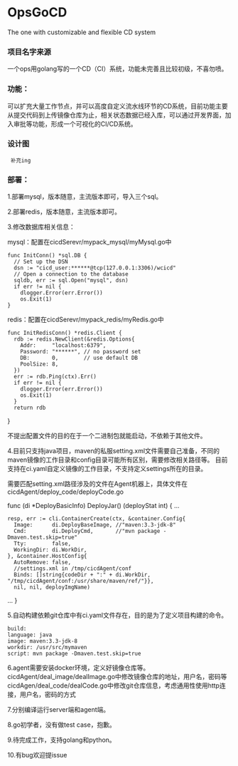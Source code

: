 # OpsGoCD
The one with customizable and flexible CD system


### 项目名字来源
 
一个ops用golang写的一个CD（CI）系统，功能未完善且比较初级，不喜勿喷。

### 功能：

可以扩充大量工作节点，并可以高度自定义流水线环节的CD系统，目前功能主要从提交代码到上传镜像仓库为止，相关状态数据已经入库，可以通过开发界面，加入审批等功能，形成一个可视化的CI/CD系统。

### 设计图
     补充ing
     
### 部署：
  1.部署mysql，版本随意，主流版本即可，导入三个sql。
  
  2.部署redis，版本随意，主流版本即可。
  
  3.修改数据库相关信息：
  
  mysql：配置在cicdSerevr/mypack_mysql/myMysql.go中

    func InitConn() *sql.DB {
      // Set up the DSN
      dsn := "cicd_user:******@tcp(127.0.0.1:3306)/wcicd"
      // Open a connection to the database
      sqldb, err := sql.Open("mysql", dsn)
      if err != nil {
        dlogger.Error(err.Error())
        os.Exit(1)
    }
  
  
  redis：配置在cicdSerevr/mypack_redis/myRedis.go中
  
    func InitRedisConn() *redis.Client {
      rdb := redis.NewClient(&redis.Options{
        Addr:     "localhost:6379",
        Password: "******", // no password set
        DB:       0,        // use default DB
        PoolSize: 8,
      })
      err := rdb.Ping(ctx).Err()
      if err != nil {
        dlogger.Error(err.Error())
        os.Exit(1)
      }
      return rdb
  }
  
  
  不提出配置文件的目的在于一个二进制包就能启动，不依赖于其他文件。
  
  4.目前只支持java项目，maven的私服setting.xml文件需要自己准备，不同的maven镜像的工作目录和config目录可能所有区别，需要修改相关路径等。
  目前支持在ci.yaml自定义镜像的工作目录，不支持定义settings所在的目录。
  
  需要匹配setting.xml路径涉及的文件在Agent机器上，具体文件在cicdAgent/deploy_code/deployCode.go
  
  func (di *DeployBasicInfo) DeployJar() (deployStat int) {
  ...

    resp, err := cli.ContainerCreate(ctx, &container.Config{
      Image:      di.DeployBaseImage, //"maven:3.3-jdk-8"
      Cmd:        di.DeployCmd,       //"mvn package -Dmaven.test.skip=true"
      Tty:        false,
      WorkingDir: di.WorkDir,
    }, &container.HostConfig{
      AutoRemove: false,
      //settings.xml in /tmp/cicdAgent/conf
      Binds: []string{codeDir + ":" + di.WorkDir, "/tmp/cicdAgent/conf:/usr/share/maven/ref/"}},
      nil, nil, deployImgName)
 ...
	}
  
  5.自动构建依赖git仓库中有ci.yaml文件存在，目的是为了定义项目构建的命令。
  
    build:
    language: java
    image: maven:3.3-jdk-8
    workdir: /usr/src/mymaven
    script: mvn package -Dmaven.test.skip=true
    
    
  6.agent需要安装docker环境，定义好镜像仓库等。
    cicdAgent/deal_image/dealImage.go中修改镜像仓库的地址，用户名，密码等
    cicdAgen/deal_code/dealCode.go中修改git仓库信息，考虑通用性使用http连接，用户名，密码的方式
  
  
  7.分别编译运行server端和agent端。
  
  
  8.go初学者，没有做test case，抱歉。
  
  9.待完成工作，支持golang和python。
  
  10.有bug欢迎提issue

  
